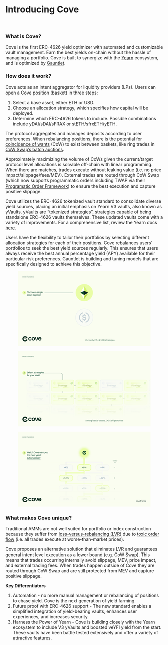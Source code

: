 # Introducing Cove

<figure><img src=".gitbook/assets/banner (1).svg" alt=""><figcaption></figcaption></figure>

### What is Cove?

Cove is the first ERC-4626 yield optimizer with automated and customizable vault management. Earn the best yields on-chain without the hassle of managing a portfolio. Cove is built to synergize with the [Yearn](https://yearn.fi/) ecosystem, and is optimized by [Gauntlet](https://www.gauntlet.xyz/).

### How does it work?

Cove acts as an intent aggregator for liquidity providers (LPs). Users can open a Cove position (basket) in three steps:

1. Select a base asset, either ETH or USD.
2. Choose an allocation strategy, which specifies how capital will be deployed.
3. Determine which ERC-4626 tokens to include. Possible combinations include yDAI/sDAI/sFRAX or stETH/sfrxETH/yETH.

The protocol aggregates and manages deposits according to user preferences. When rebalancing positions, there is the potential for [coincidence of wants](https://en.wikipedia.org/wiki/Coincidence\_of\_wants) (CoW) to exist between baskets, like ring trades in [CoW Swap’s batch auctions](https://docs.cow.fi/overview/coincidence-of-wants).

Approximately maximizing the volume of CoWs given the current/target protocol level allocations is solvable off-chain with linear programming. When there are matches, trades execute without leaking value (i.e. no price impact/slippage/fees/MEV). External trades are routed through CoW Swap (which now supports programmatic orders including TWAP via their [Programatic Order Framework](https://blog.cow.fi/introducing-the-programmatic-order-framework-from-cow-protocol-088a14cb0375)) to ensure the best execution and capture positive slippage.

Cove utilizes the ERC-4626 tokenized vault standard to consolidate diverse yield sources, placing an initial emphasis on Yearn V3 vaults, also known as yVaults. yVaults are “tokenized strategies”, strategies capable of being standalone ERC-4626 vaults themselves. These updated vaults come with a variety of improvements. For a comprehensive list, review the Yearn docs [here](https://docs.yearn.fi/getting-started/products/yvaults/v3).

Users have the flexibility to tailor their portfolios by selecting different allocation strategies for each of their positions. Cove rebalances users' portfolios to seek the best yield sources regularly. This ensures that users always receive the best annual percentage yield (APY) available for their particular risk preferences. Gauntlet is building and tuning models that are specifically designed to achieve this objective.

<figure><img src=".gitbook/assets/1.svg" alt=""><figcaption></figcaption></figure>

<figure><img src=".gitbook/assets/2.svg" alt=""><figcaption></figcaption></figure>

<figure><img src=".gitbook/assets/3.svg" alt=""><figcaption></figcaption></figure>

### What makes Cove unique?

Traditional AMMs are not well suited for portfolio or index construction because they suffer from [loss-versus-rebalancing (LVR)](https://a16zcrypto.com/posts/article/lvr-quantifying-the-cost-of-providing-liquidity-to-automated-market-makers/) due to [toxic order flow](https://insights.deribit.com/market-research/toxic-flow-its-sources-and-counter-strategies/) (i.e. all trades execute at worse-than-market prices).

Cove proposes an alternative solution that eliminates LVR and guarantees general intent level execution as a lower bound (e.g. CoW Swap). This means that trades occurring internally avoid slippage, MEV, price impact, and external trading fees. When trades happen outside of Cove they are routed through CoW Swap and are still protected from MEV and capture positive slippage.

**Key Differentiators**

1. Automation - no more manual management or rebalancing of positions to chase yield. Cove is the next generation of yield farming.
2. Future proof with ERC-4626 support - The new standard enables a simplified integration of yield-bearing vaults, enhances user experiences, and increases security.
3. Harness the Power of Yearn - Cove is building closely with the Yearn ecosystem to include V3 yVaults and boosted veYFI yield from the start. These vaults have been battle tested extensively and offer a variety of attractive features.
